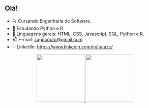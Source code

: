 ## Olá!

- 🔍 Cursando Engenharia de Software.
- 📖 Estudando Python e R.
- 🌱 Linguagens gerais: HTML, CSS, Javascript, SQL, Python e R.
- 📫 E-mail: zagocouto@gmail.com
- 💡 LinkedIn: https://www.linkedin.com/in/lucazc/

<div align="center">
  <a href="https://github.com/luzagoc">
  <img height="150em" src="https://github-readme-stats.vercel.app/api?username=luzagoc&show_icons=true&locale=pt-br&theme=dark&include_all_commits=true&rank_icon=false&hide=prs,issues&count_private=true"/>
  <img height="150em" src="https://github-readme-stats.vercel.app/api/top-langs/?username=luzagoc&layout=compact&locale=pt-br&langs_count=6&theme=dark"/>
</div>
